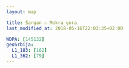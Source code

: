 ```yaml
---
layout: map

title: Šargan — Mokra gora
last_modified_at: 2018-05-16T22:03:35+02:00

WDPA: [145132]
geoSrbija:
  L1_183: [162]
  L1_362: [79]
---
```


